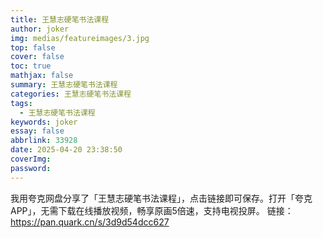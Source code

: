 ```yaml
---
title: 王慧志硬笔书法课程
author: joker
img: medias/featureimages/3.jpg
top: false
cover: false
toc: true
mathjax: false
summary: 王慧志硬笔书法课程
categories: 王慧志硬笔书法课程
tags:
  - 王慧志硬笔书法课程
keywords: joker
essay: false
abbrlink: 33928
date: 2025-04-20 23:38:50
coverImg:
password:
---
```


我用夸克网盘分享了「王慧志硬笔书法课程」，点击链接即可保存。打开「夸克APP」，无需下载在线播放视频，畅享原画5倍速，支持电视投屏。
链接：https://pan.quark.cn/s/3d9d54dcc627
